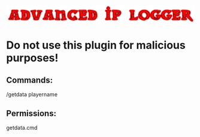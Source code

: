 ![AdvancedIPLogger](https://github.com/JavaDevMC/images/blob/main/Advanced-IP-Logger.png?raw=true)

# Do not use this plugin for malicious purposes!

## Commands:
/getdata playername

## Permissions:
getdata.cmd

